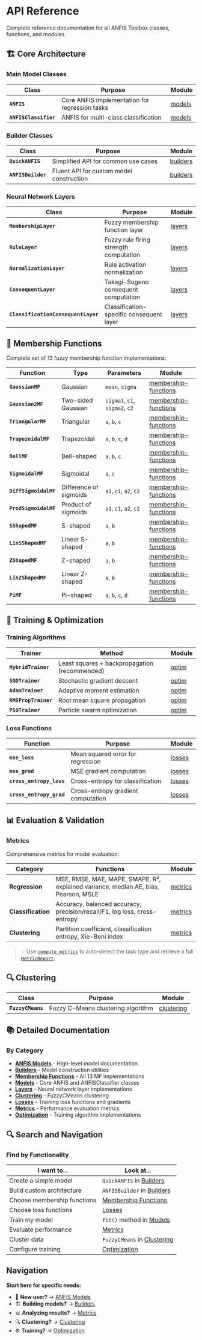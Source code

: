# API Reference

Complete reference documentation for all ANFIS Toolbox classes, functions, and modules.

## 🏗️ Core Architecture

### Main Model Classes

| Class | Purpose | Module |
|-------|---------|--------|
| **`ANFIS`** | Core ANFIS implementation for regression tasks | [models](models) |
| **`ANFISClassifier`** | ANFIS for multi-class classification | [models](models) |

### Builder Classes

| Class | Purpose | Module |
|-------|---------|--------|
| **`QuickANFIS`** | Simplified API for common use cases | [builders](builders) |
| **`ANFISBuilder`** | Fluent API for custom model construction | [builders](builders) |

### Neural Network Layers

| Class | Purpose | Module |
|-------|---------|--------|
| **`MembershipLayer`** | Fuzzy membership function layer | [layers](layers) |
| **`RuleLayer`** | Fuzzy rule firing strength computation | [layers](layers) |
| **`NormalizationLayer`** | Rule activation normalization | [layers](layers) |
| **`ConsequentLayer`** | Takagi-Sugeno consequent computation | [layers](layers) |
| **`ClassificationConsequentLayer`** | Classification-specific consequent layer | [layers](layers) |

## 🎯 Membership Functions

Complete set of 13 fuzzy membership function implementations:

| Function | Type | Parameters | Module |
|----------|------|------------|--------|
| **`GaussianMF`** | Gaussian | `mean`, `sigma` | [membership-functions](membership-functions) |
| **`Gaussian2MF`** | Two-sided Gaussian | `sigma1`, `c1`, `sigma2`, `c2` | [membership-functions](membership-functions) |
| **`TriangularMF`** | Triangular | `a`, `b`, `c` | [membership-functions](membership-functions) |
| **`TrapezoidalMF`** | Trapezoidal | `a`, `b`, `c`, `d` | [membership-functions](membership-functions) |
| **`BellMF`** | Bell-shaped | `a`, `b`, `c` | [membership-functions](membership-functions) |
| **`SigmoidalMF`** | Sigmoidal | `a`, `c` | [membership-functions](membership-functions) |
| **`DiffSigmoidalMF`** | Difference of sigmoids | `a1`, `c1`, `a2`, `c2` | [membership-functions](membership-functions) |
| **`ProdSigmoidalMF`** | Product of sigmoids | `a1`, `c1`, `a2`, `c2` | [membership-functions](membership-functions) |
| **`SShapedMF`** | S-shaped | `a`, `b` | [membership-functions](membership-functions) |
| **`LinSShapedMF`** | Linear S-shaped | `a`, `b` | [membership-functions](membership-functions) |
| **`ZShapedMF`** | Z-shaped | `a`, `b` | [membership-functions](membership-functions) |
| **`LinZShapedMF`** | Linear Z-shaped | `a`, `b` | [membership-functions](membership-functions) |
| **`PiMF`** | Pi-shaped | `a`, `b`, `c`, `d` | [membership-functions](membership-functions) |

## 🔧 Training & Optimization

### Training Algorithms

| Trainer | Method | Module |
|---------|--------|--------|
| **`HybridTrainer`** | Least squares + backpropagation (recommended) | [optim](optim) |
| **`SGDTrainer`** | Stochastic gradient descent | [optim](optim) |
| **`AdamTrainer`** | Adaptive moment estimation | [optim](optim) |
| **`RMSPropTrainer`** | Root mean square propagation | [optim](optim) |
| **`PSOTrainer`** | Particle swarm optimization | [optim](optim) |

### Loss Functions

| Function | Purpose | Module |
|----------|---------|--------|
| **`mse_loss`** | Mean squared error for regression | [losses](losses) |
| **`mse_grad`** | MSE gradient computation | [losses](losses) |
| **`cross_entropy_loss`** | Cross-entropy for classification | [losses](losses) |
| **`cross_entropy_grad`** | Cross-entropy gradient computation | [losses](losses) |

## 📊 Evaluation & Validation

### Metrics

Comprehensive metrics for model evaluation:

| Category | Functions | Module |
|----------|-----------|--------|
| **Regression** | MSE, RMSE, MAE, MAPE, SMAPE, R², explained variance, median AE, bias, Pearson, MSLE | [metrics](metrics) |
| **Classification** | Accuracy, balanced accuracy, precision/recall/F1, log loss, cross-entropy | [metrics](metrics) |
| **Clustering** | Partition coefficient, classification entropy, Xie-Beni index | [metrics](metrics) |

> 💡 Use [`compute_metrics`](metrics/#metric-reports--automation) to auto-detect the task type and retrieve a full [`MetricReport`](metrics/#metric-reports--automation).

## 🔍 Clustering

| Class | Purpose | Module |
|-------|---------|--------|
| **`FuzzyCMeans`** | Fuzzy C-Means clustering algorithm | [clustering](clustering) |

## 📚 Detailed Documentation

### By Category

- **[ANFIS Models](../models/anfis.md)** - High-level model documentation
- **[Builders](builders)** - Model construction utilities
- **[Membership Functions](membership-functions)** - All 13 MF implementations
- **[Models](models)** - Core ANFIS and ANFISClassifier classes
- **[Layers](layers)** - Neural network layer implementations
- **[Clustering](clustering)** - FuzzyCMeans clustering
- **[Losses](losses)** - Training loss functions and gradients
- **[Metrics](metrics)** - Performance evaluation metrics
- **[Optimization](optim)** - Training algorithm implementations

## 🔍 Search and Navigation

### Find by Functionality

| I want to... | Look at... |
|-------------|------------|
| Create a simple model | `QuickANFIS` in [Builders](builders) |
| Build custom architecture | `ANFISBuilder` in [Builders](builders) |
| Choose membership functions | [Membership Functions](membership-functions) |
| Choose loss functions | [Losses](losses) |
| Train my model | `fit()` method in [Models](models) |
| Evaluate performance | [Metrics](metrics) |
| Cluster data | `FuzzyCMeans` in [Clustering](clustering) |
| Configure training | [Optimization](optim) |

## Navigation

**Start here for specific needs:**

- 🚀 **New user?** → [ANFIS Models](../models/anfis.md)
- 🏗️ **Building models?** → [Builders](builders)
- 📊 **Analyzing results?** → [Metrics](metrics)
- 🔍 **Clustering?** → [Clustering](clustering)
- ⚙️ **Training?** → [Optimization](optim)

